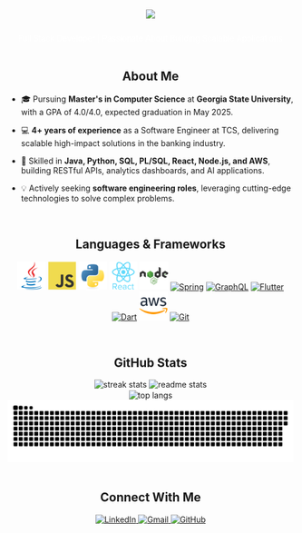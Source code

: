 <!-- ## Hi there 👋

**ashwani89n/ashwani89n** is a ✨ _special_ ✨ repository because its `README.md` (this file) appears on your GitHub profile.

Here are some ideas to get you started:

- 🔭 I’m currently working on ...
- 🌱 I’m currently learning ...
- 👯 I’m looking to collaborate on ...
- 🤔 I’m looking for help with ...
- 💬 Ask me about ...
- 📫 How to reach me: ...
- 😄 Pronouns: ...
- ⚡ Fun fact: ...
-->

<h1 align="center">
    <img src="https://readme-typing-svg.herokuapp.com/?font=Righteous&size=35&center=true&vCenter=true&width=1000&height=70&duration=4000&lines=Hi+There!+👋;+I'm+Ashwani+Balakrishnan+Neminimadathil;" />
</h1>
<div align="center" style="color: white;">Full Stack Developer | Passionate About Building Scalable Applications </div>
<br>

<h2 align="center">About Me</h2>

- 🎓 Pursuing **Master's in Computer Science** at **Georgia State University**, with a GPA of 4.0/4.0, expected graduation in May 2025.

- 💻 **4+ years of experience** as a Software Engineer at TCS, delivering scalable high-impact solutions in the banking industry.

- 🔧 Skilled in **Java, Python, SQL, PL/SQL, React, Node.js, and AWS**, building RESTful APIs, analytics dashboards, and AI applications.

- 💡 Actively seeking **software engineering roles**, leveraging cutting-edge technologies to solve complex problems.

<br/>

<h2 align="center">Languages &amp; Frameworks</h2>
<p align="center">
  <a href="https://www.java.com/" target="_blank"><img src="https://raw.githubusercontent.com/devicons/devicon/master/icons/java/java-original.svg" alt="Java" width="50" height="50"/></a>
  <a href="https://developer.mozilla.org/en-US/docs/Web/JavaScript" target="_blank"><img src="https://raw.githubusercontent.com/devicons/devicon/master/icons/javascript/javascript-original.svg" alt="JavaScript" width="50" height="50"/></a>
  <a href="https://www.python.org/" target="_blank"><img src="https://raw.githubusercontent.com/devicons/devicon/master/icons/python/python-original.svg" alt="Python" width="50" height="50"/></a>
  <a href="https://reactjs.org/" target="_blank"><img src="https://raw.githubusercontent.com/devicons/devicon/master/icons/react/react-original-wordmark.svg" alt="React" width="50" height="50"/></a>
  <a href="https://nodejs.org/" target="_blank"><img src="https://raw.githubusercontent.com/devicons/devicon/master/icons/nodejs/nodejs-original-wordmark.svg" alt="Node.js" width="50" height="50"/></a>
  <a href="https://spring.io/" target="_blank"><img src="https://www.vectorlogo.zone/logos/springio/springio-icon.svg" alt="Spring" width="50" height="50"/></a>
  <a href="https://graphql.org/" target="_blank"><img src="https://www.vectorlogo.zone/logos/graphql/graphql-icon.svg" alt="GraphQL" width="50" height="50"/></a>
  <a href="https://flutter.dev/" target="_blank"><img src="https://www.vectorlogo.zone/logos/flutterio/flutterio-icon.svg" alt="Flutter" width="50" height="50"/></a>
  <a href="https://dart.dev/" target="_blank"><img src="https://www.vectorlogo.zone/logos/dartlang/dartlang-icon.svg" alt="Dart" width="50" height="50"/></a>
  <a href="https://aws.amazon.com/" target="_blank"><img src="https://raw.githubusercontent.com/devicons/devicon/master/icons/amazonwebservices/amazonwebservices-original-wordmark.svg" alt="AWS" width="50" height="50"/></a>
  <a href="https://git-scm.com/" target="_blank"><img src="https://www.vectorlogo.zone/logos/git-scm/git-scm-icon.svg" alt="Git" width="50" height="50"/></a>
</p>
<br/>

<h2 align="center">GitHub Stats</h2>
<div align="center">  
 <img width="390" src="https://github-readme-streak-stats-salesp07.vercel.app?user=ashwani89n&theme=dark&border_radius=2&card_width=500" alt="streak stats"/>
  <img width="390" src="https://github-readme-stats-salesp07.vercel.app/api?username=ashwani89n&count_private=true&show_icons=true&theme=vision-friendly-dark&rank_icon=github&border_radius=10&card_width=500" alt="readme stats"/>
  <br/>
  <img width="325" align="center" src="https://github-readme-stats-salesp07.vercel.app/api/top-langs/?username=ashwani89n&hide=HTML&langs_count=8&layout=compact&theme=vision-friendly-dark&border_radius=10&size_weight=0.5&count_weight=0.5&exclude_repo=github-readme-stats" alt="top langs"/>
 <img alt="contributions" src="https://raw.githubusercontent.com/ashwani89n/ashwani89n/output/github-snake.svg" />
</div>

<br/>

<h2 align="center">Connect With Me</h2>
<p align="center">
  <a href="https://www.linkedin.com/in/ashwani-nbalakrishnan/" target="_blank">
    <img src="https://img.shields.io/badge/LinkedIn-0a77b6?style=for-the-badge&logo=linkedin&logoColor=white" alt="LinkedIn"/>
  </a>
  <a href="mailto:your.email@example.com" target="_blank">
    <img src="https://img.shields.io/badge/Gmail-D14836?style=for-the-badge&logo=gmail&logoColor=white" alt="Gmail"/>
  </a>
  <a href="https://github.com/ashwani89n" target="_blank">
    <img src="https://img.shields.io/badge/GitHub-181717?style=for-the-badge&logo=github&logoColor=white" alt="GitHub"/>
  </a>
</p>

<br/>

  


